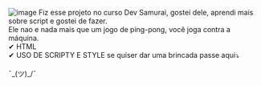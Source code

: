 ![image](https://github.com/Maumau2k/PING-PONG/assets/127137439/92d636a0-fbd4-4855-8880-e082ffb2676f)
Fiz esse projeto no curso Dev Samurai, gostei dele, aprendi mais sobre script e gostei de fazer.
<br>Ele nao e nada mais que um jogo de ping-pong, você joga contra a máquina. 
<BR>✔ HTML
<BR>✔ USO DE SCRIPTY E STYLE 
se quiser dar uma brincada passe aqui⤵
<br> <br> ¯\_(ツ)_/¯
